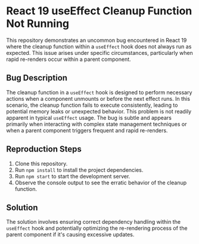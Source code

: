 # React 19 useEffect Cleanup Function Not Running

This repository demonstrates an uncommon bug encountered in React 19 where the cleanup function within a `useEffect` hook does not always run as expected. This issue arises under specific circumstances, particularly when rapid re-renders occur within a parent component.

## Bug Description
The cleanup function in a `useEffect` hook is designed to perform necessary actions when a component unmounts or before the next effect runs. In this scenario, the cleanup function fails to execute consistently, leading to potential memory leaks or unexpected behavior. This problem is not readily apparent in typical `useEffect` usage.  The bug is subtle and appears primarily when interacting with complex state management techniques or when a parent component triggers frequent and rapid re-renders.  

## Reproduction Steps
1. Clone this repository.
2. Run `npm install` to install the project dependencies.
3. Run `npm start` to start the development server.
4. Observe the console output to see the erratic behavior of the cleanup function.

## Solution
The solution involves ensuring correct dependency handling within the `useEffect` hook and potentially optimizing the re-rendering process of the parent component if it's causing excessive updates.